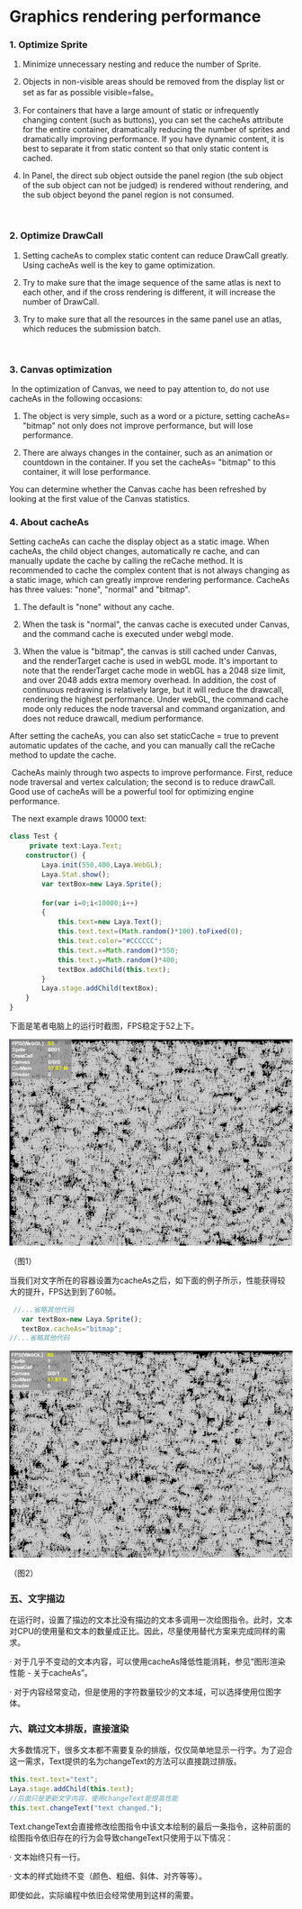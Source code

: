 # Graphics rendering performance



### **1. Optimize Sprite**

1. Minimize unnecessary nesting and reduce the number of Sprite.

2. Objects in non-visible areas should be removed from the display list or set as far as possible visible=false。

3. For containers that have a large amount of static or infrequently changing content (such as buttons), you can set the cacheAs attribute for the entire container, dramatically reducing the number of sprites and dramatically improving performance. If you have dynamic content, it is best to separate it from static content so that only static content is cached.

4. In Panel, the direct sub object outside the panel region (the sub object of the sub object can not be judged) is rendered without rendering, and the sub object beyond the panel region is not consumed.

   ​

### **2. Optimize DrawCall**

1. Setting cacheAs to complex static content can reduce DrawCall greatly. Using cacheAs well is the key to game optimization.

2. Try to make sure that the image sequence of the same atlas is next to each other, and if the cross rendering is different, it will increase the number of DrawCall.

3. Try to make sure that all the resources in the same panel use an atlas, which reduces the submission batch.

   ​

### **3. Canvas optimization**

​      In the optimization of Canvas, we need to pay attention to, do not use cacheAs in the following occasions:

1. The object is very simple, such as a word or a picture, setting cacheAs= "bitmap" not only does not improve performance, but will lose performance.

2. There are always changes in the container, such as an animation or countdown in the container. If you set the cacheAs= "bitmap" to this container, it will lose performance.


You can determine whether the Canvas cache has been refreshed by looking at the first value of the Canvas statistics.



### **4. About cacheAs**

Setting cacheAs can cache the display object as a static image. When cacheAs, the child object changes, automatically re cache, and can manually update the cache by calling the reCache method. It is recommended to cache the complex content that is not always changing as a static image, which can greatly improve rendering performance. CacheAs has three values: "none", "normal" and "bitmap".

1. The default is "none" without any cache.

2. When the task is "normal", the canvas cache is executed under Canvas, and the command cache is executed under webgl mode.

3. When the value is "bitmap", the canvas is still cached under Canvas, and the renderTarget cache is used in webGL mode. It's important to note that the renderTarget cache mode in webGL has a 2048 size limit, and over 2048 adds extra memory overhead. In addition, the cost of continuous redrawing is relatively large, but it will reduce the drawcall, rendering the highest performance. Under webGL, the command cache mode only reduces the node traversal and command organization, and does not reduce drawcall, medium performance.



After setting the cacheAs, you can also set staticCache = true to prevent automatic updates of the cache, and you can manually call the reCache method to update the cache.

​        CacheAs mainly through two aspects to improve performance. First, reduce node traversal and vertex calculation; the second is to reduce drawCall.  Good use of cacheAs will be a powerful tool for optimizing engine performance.

​       The next example draws 10000 text:

```typescript
class Test {
     private text:Laya.Text;
    constructor() {
        Laya.init(550,400,Laya.WebGL);
        Laya.Stat.show();
        var textBox=new Laya.Sprite();

        for(var i=0;i<10000;i++)
        {
            this.text=new Laya.Text();
            this.text.text=(Math.random()*100).toFixed(0);
            this.text.color="#CCCCCC";
            this.text.x=Math.random()*550;
            this.text.y=Math.random()*400;
            textBox.addChild(this.text);
        }
        Laya.stage.addChild(textBox);
    }
}
```

下面是笔者电脑上的运行时截图，FPS稳定于52上下。

![1](img/1.png)</br>

（图1）

 当我们对文字所在的容器设置为cacheAs之后，如下面的例子所示，性能获得较大的提升，FPS达到到了60帧。

```typescript
 //...省略其他代码
   var textBox=new Laya.Sprite();
   textBox.cacheAs="bitmap";
//...省略其他代码
```

![2](img/2.png)</br>

 （图2）

### **五、文字描边**

在运行时，设置了描边的文本比没有描边的文本多调用一次绘图指令。此时，文本对CPU的使用量和文本的数量成正比。因此，尽量使用替代方案来完成同样的需求。

· 对于几乎不变动的文本内容，可以使用cacheAs降低性能消耗，参见“图形渲染性能 - 关于cacheAs”。

· 对于内容经常变动，但是使用的字符数量较少的文本域，可以选择使用位图字体。

### **六、跳过文本排版，直接渲染**

大多数情况下，很多文本都不需要复杂的排版，仅仅简单地显示一行字。为了迎合这一需求，Text提供的名为changeText的方法可以直接跳过排版。

```typescript
this.text.text="text";
Laya.stage.addChild(this.text);
//后面只是更新文字内容，使用changeText能提高性能
this.text.changeText("text changed.");
```

Text.changeText会直接修改绘图指令中该文本绘制的最后一条指令，这种前面的绘图指令依旧存在的行为会导致changeText只使用于以下情况：

· 文本始终只有一行。

· 文本的样式始终不变（颜色、粗细、斜体、对齐等等）。

 即使如此，实际编程中依旧会经常使用到这样的需要。